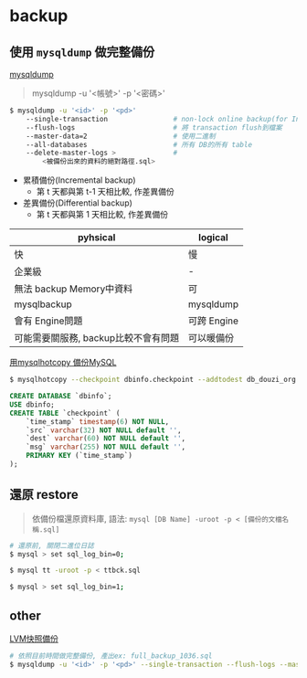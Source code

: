 # backup

## 使用 `mysqldump` 做完整備份
[mysqldump](https://dev.mysql.com/doc/refman/5.7/en/mysqldump.html#mysqldump-ddl-options)
> mysqldump -u '<帳號>' -p '<密碼>' <Format>

```sh
$ mysqldump -u '<id>' -p '<pd>' 
    --single-transaction                # non-lock online backup(for InnoDB)
    --flush-logs                        # 將 transaction flush到檔案
    --master-data=2                     # 使用二進制
    --all-databases                     # 所有 DB的所有 table
    --delete-master-logs >              # 
        <被備份出來的資料的絕對路徑.sql>
```


* 累積備份(Incremental backup)
    * 第 t 天都與第 t-1 天相比較, 作差異備份
* 差異備份(Differential backup)
    * 第 t 天都與第 1 天相比較, 作差異備份
    

pyhsical                           | logical
---------------------------------- | --------
快                                 | 慢
企業級                              | -
無法 backup Memory中資料            | 可
mysqlbackup                        | mysqldump
會有 Engine問題                     | 可跨 Engine
可能需要關服務, backup比較不會有問題  | 可以暖備份


[用mysqlhotcopy 備份MySQL](https://blog.longwin.com.tw/2005/01/%E7%94%A8mysqlhotcopy-%E5%82%99%E4%BB%BDmysql/)
```sh
$ mysqlhotcopy --checkpoint dbinfo.checkpoint --addtodest db_douzi_org /var/db_backup
```

```sql
CREATE DATABASE `dbinfo`;
USE dbinfo;
CREATE TABLE `checkpoint` (
    `time_stamp` timestamp(6) NOT NULL,
    `src` varchar(32) NOT NULL default '',
    `dest` varchar(60) NOT NULL default '',
    `msg` varchar(255) NOT NULL default '',
    PRIMARY KEY (`time_stamp`)
);
```


## 還原 restore
> 依備份檔還原資料庫, 語法: `mysql [DB Name] -uroot -p < [備份的文檔名稱.sql]`
```sh
# 還原前, 關閉二進位日誌
$ mysql > set sql_log_bin=0;

$ mysql tt -uroot -p < ttbck.sql

$ mysql > set sql_log_bin=1;
```


## other
[LVM快照備份](https://ithelp.ithome.com.tw/articles/10081811)




```sh
# 依照目前時間做完整備份, 產出ex: full_backup_1036.sql
$ mysqldump -u '<id>' -p '<pd>' --single-transaction --flush-logs --master-data=2 --all-databases --delete-master-logs > <PATH>/full_backup_`date +\%H\%M`.sql
```